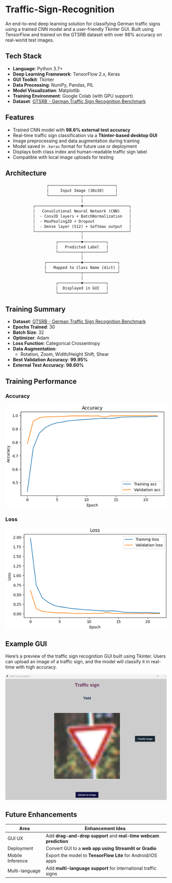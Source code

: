 # Traffic-Sign-Recognition

An end-to-end deep learning solution for classifying German traffic signs using a trained CNN model and a user-friendly Tkinter GUI. Built using TensorFlow and trained on the GTSRB dataset with over 98% accuracy on real-world test images.


## Tech Stack
- **Language**: Python 3.7+
- **Deep Learning Framework**: TensorFlow 2.x, Keras
- **GUI Toolkit**: Tkinter
- **Data Processing**: NumPy, Pandas, PIL
- **Model Visualization**: Matplotlib
- **Training Environment**: Google Colab (with GPU support)
- **Dataset**: [GTSRB - German Traffic Sign Recognition Benchmark](https://www.kaggle.com/datasets/meowmeowmeowmeowmeow/gtsrb-german-traffic-sign)


## Features
- Trained CNN model with **98.6% external test accuracy**
- Real-time traffic sign classification via a **Tkinter-based desktop GUI**
- Image preprocessing and data augmentation during training
- Model saved in `.keras` format for future use or deployment
- Displays both class index and human-readable traffic sign label
- Compatible with local image uploads for testing


## Architecture
```plaintext
                  ┌─────────────────────────────┐
                  │     Input Image (30x30)     │
                  └──────────────┬──────────────┘
                                 │
            ┌────────────────────▼────────────────────┐
            │   Convolutional Neural Network (CNN)    │
            │  - Conv2D layers + BatchNormalization   │
            │  - MaxPooling2D + Dropout               │
            │  - Dense layer (512) + Softmax output   │
            └────────────────────┬────────────────────┘
                                 │
                      ┌──────────▼──────────┐
                      │   Predicted Label   │
                      └──────────┬──────────┘
                                 │
                 ┌───────────────▼───────────────┐
                 │   Mapped to Class Name (dict) │
                 └───────────────┬───────────────┘
                                 │
                      ┌──────────▼──────────┐
                      │  Displayed in GUI   │
                      └─────────────────────┘
```


## Training Summary

- **Dataset**: [GTSRB - German Traffic Sign Recognition Benchmark](https://www.kaggle.com/datasets/meowmeowmeowmeowmeow/gtsrb-german-traffic-sign)
- **Epochs Trained**: 30
- **Batch Size**: 32
- **Optimizer**: Adam
- **Loss Function**: Categorical Crossentropy
- **Data Augmentation**:
  - Rotation, Zoom, Width/Height Shift, Shear
- **Best Validation Accuracy**: **99.95%**
- **External Test Accuracy**: **98.60%**


## Training Performance

### Accuracy

<p align="center">
  <img src="TSR_Accuracy.png" alt="Training Accuracy Graph" width="600"/>
</p>

### Loss

<p align="center">
  <img src="TSR_Loss.png" alt="Training Loss Graph" width="600"/>
</p>


## Example GUI

Here’s a preview of the traffic sign recognition GUI built using Tkinter. Users can upload an image of a traffic sign, and the model will classify it in real-time with high accuracy.

<p align="center">
  <img src="TSR_GUI_OUTPUT.png" alt="Traffic Sign GUI" width="600"/>
</p>


## Future Enhancements

| Area               | Enhancement Idea                                                  |
|--------------------|----------------------------------------------------------------   |
| GUI UX             | Add **drag-and-drop support** and **real-time webcam prediction** |
| Deployment         | Convert GUI to a **web app using Streamlit or Gradio**            |
| Mobile Inference   | Export the model to **TensorFlow Lite** for Android/iOS apps      |
| Multi-language     | Add **multi-language support** for international traffic signs    |


